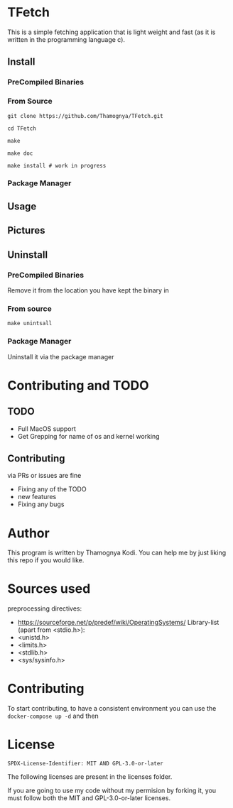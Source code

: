 # TFetch

This is a simple fetching application that is light weight and fast (as it is written in the programming language c).

## Install

### PreCompiled Binaries

### From Source

```console
git clone https://github.com/Thamognya/TFetch.git

cd TFetch

make

make doc

make install # work in progress
```

### Package Manager

## Usage

## Pictures


## Uninstall

### PreCompiled Binaries

Remove it from the location you have kept the binary in

### From source

```console
make unintsall
```

### Package Manager

Uninstall it via the package manager

# Contributing and TODO

## TODO

- Full MacOS support
- Get Grepping for name of os and kernel working

## Contributing

via PRs or issues are fine

- Fixing any of the TODO
- new features
- Fixing any bugs

# Author

This program is written by Thamognya Kodi. You can help me by just liking this repo if you would like.

# Sources used 

preprocessing directives:
- https://sourceforge.net/p/predef/wiki/OperatingSystems/
Library-list (apart from <stdio.h>):
- <unistd.h>
- <limits.h>
- <stdlib.h>
- <sys/sysinfo.h>

# Contributing

To start contributing, to have a consistent environment you can use the `docker-compose up -d` and then 

# License

`SPDX-License-Identifier: MIT AND GPL-3.0-or-later`

The following licenses are present in the licenses folder.

If you are going to use my code without my permision by forking it, you must follow both the MIT and GPL-3.0-or-later licenses.
